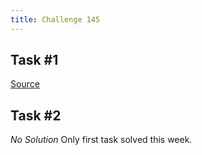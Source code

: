 ```yaml
---
title: Challenge 145
---
```



## Task #1

[Source](https://github.com/manwar/perlweeklychallenge-club/blob/master/challenge-145/alexander-pankoff/perl/ch-1.pl)

## Task #2

*No Solution* Only first task solved this week.
